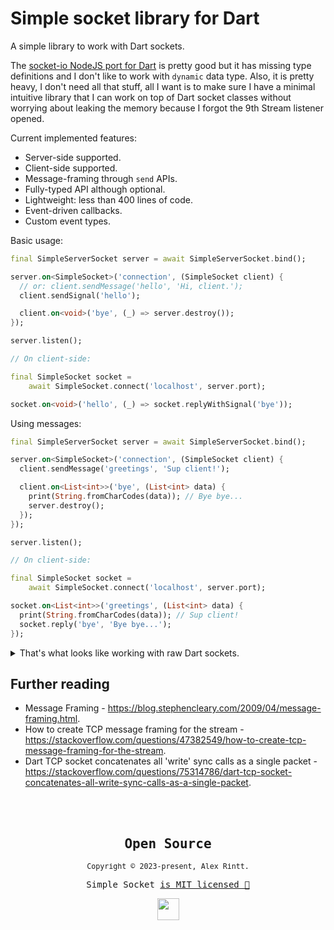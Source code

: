 # Simple socket library for Dart

A simple library to work with Dart sockets.

The [socket-io NodeJS port for Dart](https://github.com/rikulo/socket.io-client-dart) is pretty good but it has missing type definitions and I don't like to work with `dynamic` data type. Also, it is pretty heavy, I don't need all that stuff, all I want is to make sure I have a minimal intuitive library that I can work on top of Dart socket classes without worrying about leaking the memory because I forgot the 9th Stream listener opened.

Current implemented features:

- Server-side supported.
- Client-side supported.
- Message-framing through `send` APIs.
- Fully-typed API although optional.
- Lightweight: less than 400 lines of code.
- Event-driven callbacks.
- Custom event types.

Basic usage:

```dart
final SimpleServerSocket server = await SimpleServerSocket.bind();

server.on<SimpleSocket>('connection', (SimpleSocket client) {
  // or: client.sendMessage('hello', 'Hi, client.');
  client.sendSignal('hello');

  client.on<void>('bye', (_) => server.destroy());
});

server.listen();

// On client-side:

final SimpleSocket socket =
    await SimpleSocket.connect('localhost', server.port);

socket.on<void>('hello', (_) => socket.replyWithSignal('bye'));
```

Using messages:

```dart
final SimpleServerSocket server = await SimpleServerSocket.bind();

server.on<SimpleSocket>('connection', (SimpleSocket client) {
  client.sendMessage('greetings', 'Sup client!');

  client.on<List<int>>('bye', (List<int> data) {
    print(String.fromCharCodes(data)); // Bye bye...
    server.destroy();
  });
});

server.listen();

// On client-side:

final SimpleSocket socket =
    await SimpleSocket.connect('localhost', server.port);

socket.on<List<int>>('greetings', (List<int> data) {
  print(String.fromCharCodes(data)); // Sup client!
  socket.reply('bye', 'Bye bye...');
});
```

<details>
  <summary>That's what looks like working with raw Dart sockets.</summary>

```dart
final ServerSocket server =
    await ServerSocket.bind(InternetAddress.anyIPv4, 0);

late final StreamSubscription<Socket> onNewClientListener;

Future<void> closeServer() async {
  await onNewClientListener.cancel();
  await server.close();
}

onNewClientListener = server.listen(
  (Socket client) {
    late final StreamSubscription<String> onNewMessageListener;

    Future<void> cancelListener() async {
      await onNewMessageListener.cancel();
    }

    client.write('Sup client!');

    onNewMessageListener = client.map(String.fromCharCodes).listen(
      // No TCP messaging-frame support!
      (String message) {
        print(message);
        if (message == 'bye') {
          client.close();
          closeServer();
        }
      },
      cancelOnError: true,
      onDone: cancelListener,
      onError: (_) => cancelListener(),
    );
  },
  cancelOnError: true,
  onDone: closeServer,
  onError: (_) => closeServer(),
);

// On client-side.

final Socket socket = await Socket.connect('localhost', server.port);

late final StreamSubscription<String> onNewServerMessageListener;

Future<void> cancelListener() async {
  socket.destroy();
  await socket.close();
  await onNewServerMessageListener.cancel();
}

onNewServerMessageListener = socket.map(String.fromCharCodes).listen(
  // No TCP messaging-frame support!
  (String message) {
    if (message.startsWith('Sup')) {
      print(message);
      socket.write('bye');
    }
  },
  cancelOnError: true,
  onDone: cancelListener,
  onError: (_) => cancelListener(),
);
```

</details>

## Further reading

- Message Framing - <https://blog.stephencleary.com/2009/04/message-framing.html>.
- How to create TCP message framing for the stream - <https://stackoverflow.com/questions/47382549/how-to-create-tcp-message-framing-for-the-stream>.
- Dart TCP socket concatenates all 'write' sync calls as a single packet - <https://stackoverflow.com/questions/75314786/dart-tcp-socket-concatenates-all-write-sync-calls-as-a-single-packet>.

<br /><br />

<samp>

<h2 align="center">
  Open Source
</h2>
<p align="center">
  <sub>Copyright © 2023-present, Alex Rintt.</sub>
</p>
<p align="center">Simple Socket <a href="/LICENSE">is MIT licensed 💖</a></p>
<p align="center">
  <img src="https://user-images.githubusercontent.com/51419598/216178168-82c36f0b-8634-425a-b74c-cb3c1361beb3.png" width="35" />
</p>

</samp>
